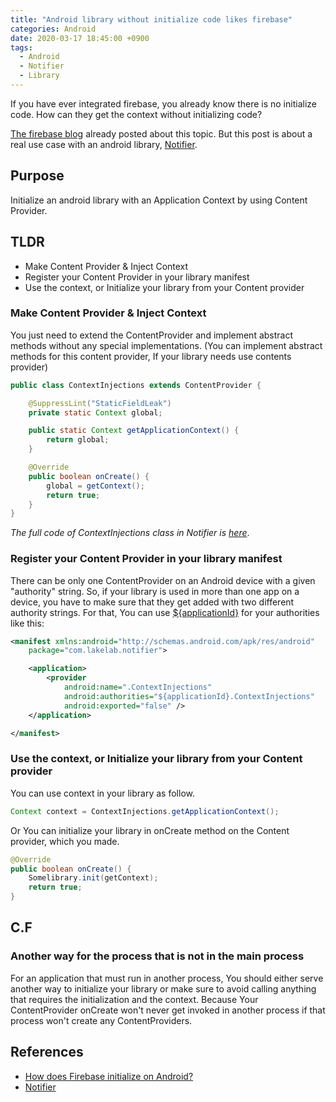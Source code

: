 ```yaml
---
title: "Android library without initialize code likes firebase"
categories: Android
date: 2020-03-17 18:45:00 +0900
tags:
  - Android
  - Notifier
  - Library
---
```


If you have ever integrated firebase, you already know there is no initialize code. How can they get the context without initializing code? 

[The firebase blog](https://firebase.googleblog.com/2016/12/how-does-firebase-initialize-on-android.html) already posted about this topic. But this post is about a real use case with an android library, [Notifier](https://github.com/LakeLab/Notifier).
 
## Purpose
Initialize an android library with an Application Context by using Content Provider. 

## TLDR
* Make Content Provider & Inject Context
* Register your Content Provider in your library manifest
* Use the context, or Initialize your library from your Content provider

### Make Content Provider & Inject Context
You just need to extend the ContentProvider and implement abstract methods without any special implementations. (You can implement abstract methods for this content provider, If your library needs use contents provider)

```java
public class ContextInjections extends ContentProvider {

    @SuppressLint("StaticFieldLeak")
    private static Context global;

    public static Context getApplicationContext() {
        return global;
    }

    @Override
    public boolean onCreate() {
        global = getContext();
        return true;
    }
}
```
*The full code of ContextInjections class in Notifier is [here](https://github.com/LakeLab/Notifier/blob/master/notifier/src/main/java/com/lakelab/notifier/ContextInjections.java)*.

### Register your Content Provider in your library manifest
There can be only one ContentProvider on an Android device with a given "authority" string. So, if your library is used in more than one app on a device, you have to make sure that they get added with two different authority strings.
For that, You can use [${applicationId}](https://developer.android.com/studio/build/manifest-build-variables.html) for your authorities like this:  
```xml
<manifest xmlns:android="http://schemas.android.com/apk/res/android"
    package="com.lakelab.notifier">

    <application>
        <provider
            android:name=".ContextInjections"
            android:authorities="${applicationId}.ContextInjections"
            android:exported="false" />
    </application>

</manifest>
```

### Use the context, or Initialize your library from your Content provider

You can use context in your library as follow.
```java 
Context context = ContextInjections.getApplicationContext();
```

Or You can initialize your library in onCreate method on the Content provider, which you made.
```java
@Override
public boolean onCreate() {
    Somelibrary.init(getContext);
    return true;
}
```

## C.F
### Another way for the process that is not in the main process
For an application that must run in another process, You should either serve another way to initialize your library or make sure to avoid calling anything that requires the initialization and the context. Because Your ContentProvider onCreate won't never get invoked in another process if that process won't create any ContentProviders.

## References
- [How does Firebase initialize on Android?](https://firebase.googleblog.com/2016/12/how-does-firebase-initialize-on-android.html)
- [Notifier](https://github.com/LakeLab/Notifier)